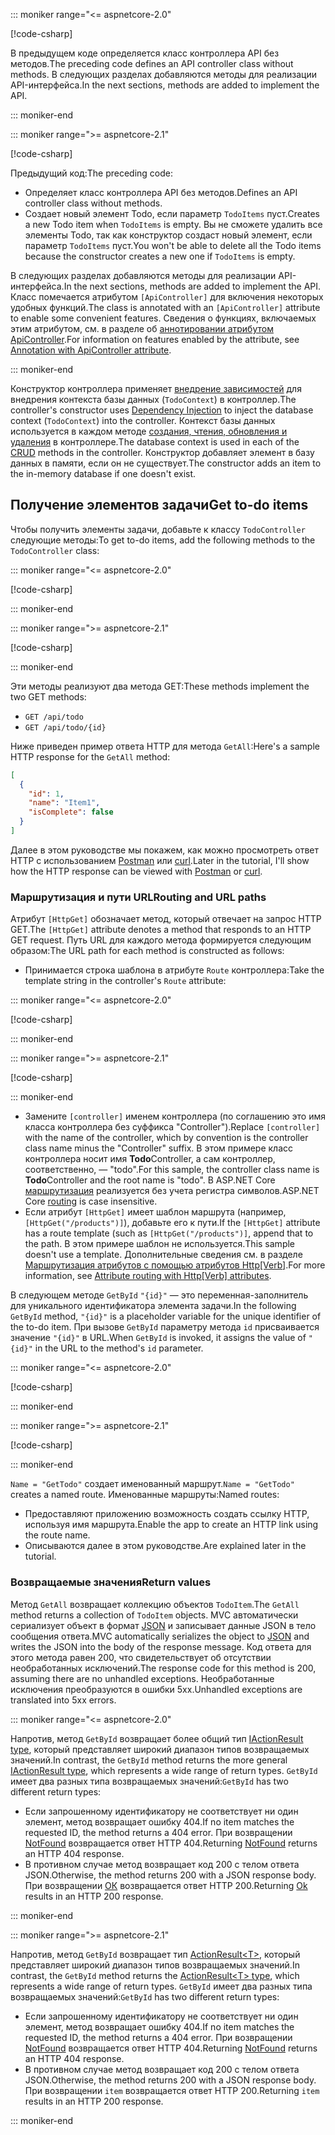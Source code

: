 ::: moniker range="<= aspnetcore-2.0"

[!code-csharp[](../../tutorials/first-web-api/samples/2.0/TodoApi/Controllers/TodoController2.cs?name=snippet_todo1)]

<span data-ttu-id="15fe5-101">В предыдущем коде определяется класс контроллера API без методов.</span><span class="sxs-lookup"><span data-stu-id="15fe5-101">The preceding code defines an API controller class without methods.</span></span> <span data-ttu-id="15fe5-102">В следующих разделах добавляются методы для реализации API-интерфейса.</span><span class="sxs-lookup"><span data-stu-id="15fe5-102">In the next sections, methods are added to implement the API.</span></span>

::: moniker-end

::: moniker range=">= aspnetcore-2.1"

[!code-csharp[](../../tutorials/first-web-api/samples/2.1/TodoApi/Controllers/TodoController2.cs?name=snippet_todo1)]

<span data-ttu-id="15fe5-103">Предыдущий код:</span><span class="sxs-lookup"><span data-stu-id="15fe5-103">The preceding code:</span></span>

* <span data-ttu-id="15fe5-104">Определяет класс контроллера API без методов.</span><span class="sxs-lookup"><span data-stu-id="15fe5-104">Defines an API controller class without methods.</span></span>
* <span data-ttu-id="15fe5-105">Создает новый элемент Todo, если параметр `TodoItems` пуст.</span><span class="sxs-lookup"><span data-stu-id="15fe5-105">Creates a new Todo item when `TodoItems` is empty.</span></span> <span data-ttu-id="15fe5-106">Вы не сможете удалить все элементы Todo, так как конструктор создаст новый элемент, если параметр `TodoItems` пуст.</span><span class="sxs-lookup"><span data-stu-id="15fe5-106">You won't be able to delete all the Todo items because the constructor creates a new one if `TodoItems` is empty.</span></span>

<span data-ttu-id="15fe5-107">В следующих разделах добавляются методы для реализации API-интерфейса.</span><span class="sxs-lookup"><span data-stu-id="15fe5-107">In the next sections, methods are added to implement the API.</span></span> <span data-ttu-id="15fe5-108">Класс помечается атрибутом `[ApiController]` для включения некоторых удобных функций.</span><span class="sxs-lookup"><span data-stu-id="15fe5-108">The class is annotated with an `[ApiController]` attribute to enable some convenient features.</span></span> <span data-ttu-id="15fe5-109">Сведения о функциях, включаемых этим атрибутом, см. в разделе об [аннотировании атрибутом ApiController](xref:web-api/index#annotation-with-apicontroller-attribute).</span><span class="sxs-lookup"><span data-stu-id="15fe5-109">For information on features enabled by the attribute, see [Annotation with ApiController attribute](xref:web-api/index#annotation-with-apicontroller-attribute).</span></span>

::: moniker-end

<span data-ttu-id="15fe5-110">Конструктор контроллера применяет [внедрение зависимостей](xref:fundamentals/dependency-injection) для внедрения контекста базы данных (`TodoContext`) в контроллер.</span><span class="sxs-lookup"><span data-stu-id="15fe5-110">The controller's constructor uses [Dependency Injection](xref:fundamentals/dependency-injection) to inject the database context (`TodoContext`) into the controller.</span></span> <span data-ttu-id="15fe5-111">Контекст базы данных используется в каждом методе [создания, чтения, обновления и удаления](https://wikipedia.org/wiki/Create,_read,_update_and_delete) в контроллере.</span><span class="sxs-lookup"><span data-stu-id="15fe5-111">The database context is used in each of the [CRUD](https://wikipedia.org/wiki/Create,_read,_update_and_delete) methods in the controller.</span></span> <span data-ttu-id="15fe5-112">Конструктор добавляет элемент в базу данных в памяти, если он не существует.</span><span class="sxs-lookup"><span data-stu-id="15fe5-112">The constructor adds an item to the in-memory database if one doesn't exist.</span></span>

## <a name="get-to-do-items"></a><span data-ttu-id="15fe5-113">Получение элементов задачи</span><span class="sxs-lookup"><span data-stu-id="15fe5-113">Get to-do items</span></span>

<span data-ttu-id="15fe5-114">Чтобы получить элементы задачи, добавьте к классу `TodoController` следующие методы:</span><span class="sxs-lookup"><span data-stu-id="15fe5-114">To get to-do items, add the following methods to the `TodoController` class:</span></span>

::: moniker range="<= aspnetcore-2.0"

[!code-csharp[](../../tutorials/first-web-api/samples/2.0/TodoApi/Controllers/TodoController.cs?name=snippet_GetAll)]

::: moniker-end

::: moniker range=">= aspnetcore-2.1"

[!code-csharp[](../../tutorials/first-web-api/samples/2.1/TodoApi/Controllers/TodoController.cs?name=snippet_GetAll)]

::: moniker-end

<span data-ttu-id="15fe5-115">Эти методы реализуют два метода GET:</span><span class="sxs-lookup"><span data-stu-id="15fe5-115">These methods implement the two GET methods:</span></span>

* `GET /api/todo`
* `GET /api/todo/{id}`

<span data-ttu-id="15fe5-116">Ниже приведен пример ответа HTTP для метода `GetAll`:</span><span class="sxs-lookup"><span data-stu-id="15fe5-116">Here's a sample HTTP response for the `GetAll` method:</span></span>

```json
[
  {
    "id": 1,
    "name": "Item1",
    "isComplete": false
  }
]
```

<span data-ttu-id="15fe5-117">Далее в этом руководстве мы покажем, как можно просмотреть ответ HTTP с использованием [Postman](https://www.getpostman.com/) или [curl](https://curl.haxx.se/docs/manpage.html).</span><span class="sxs-lookup"><span data-stu-id="15fe5-117">Later in the tutorial, I'll show how the HTTP response can be viewed with [Postman](https://www.getpostman.com/) or [curl](https://curl.haxx.se/docs/manpage.html).</span></span>

### <a name="routing-and-url-paths"></a><span data-ttu-id="15fe5-118">Маршрутизация и пути URL</span><span class="sxs-lookup"><span data-stu-id="15fe5-118">Routing and URL paths</span></span>

<span data-ttu-id="15fe5-119">Атрибут `[HttpGet]` обозначает метод, который отвечает на запрос HTTP GET.</span><span class="sxs-lookup"><span data-stu-id="15fe5-119">The `[HttpGet]` attribute denotes a method that responds to an HTTP GET request.</span></span> <span data-ttu-id="15fe5-120">Путь URL для каждого метода формируется следующим образом:</span><span class="sxs-lookup"><span data-stu-id="15fe5-120">The URL path for each method is constructed as follows:</span></span>

* <span data-ttu-id="15fe5-121">Принимается строка шаблона в атрибуте `Route` контроллера:</span><span class="sxs-lookup"><span data-stu-id="15fe5-121">Take the template string in the controller's `Route` attribute:</span></span>

::: moniker range="<= aspnetcore-2.0"

[!code-csharp[](../../tutorials/first-web-api/samples/2.0/TodoApi/Controllers/TodoController.cs?name=TodoController&highlight=3)]

::: moniker-end

::: moniker range=">= aspnetcore-2.1"

[!code-csharp[](../../tutorials/first-web-api/samples/2.1/TodoApi/Controllers/TodoController.cs?name=TodoController&highlight=3)]

::: moniker-end

* <span data-ttu-id="15fe5-122">Замените `[controller]` именем контроллера (по соглашению это имя класса контроллера без суффикса "Controller").</span><span class="sxs-lookup"><span data-stu-id="15fe5-122">Replace `[controller]` with the name of the controller, which by convention is the controller class name minus the "Controller" suffix.</span></span> <span data-ttu-id="15fe5-123">В этом примере класс контроллера носит имя **Todo**Controller, а сам контроллер, соответственно, — "todo".</span><span class="sxs-lookup"><span data-stu-id="15fe5-123">For this sample, the controller class name is **Todo**Controller and the root name is "todo".</span></span> <span data-ttu-id="15fe5-124">В ASP.NET Core [маршрутизация](xref:mvc/controllers/routing) реализуется без учета регистра символов.</span><span class="sxs-lookup"><span data-stu-id="15fe5-124">ASP.NET Core [routing](xref:mvc/controllers/routing) is case insensitive.</span></span>
* <span data-ttu-id="15fe5-125">Если атрибут `[HttpGet]` имеет шаблон маршрута (например, `[HttpGet("/products")]`), добавьте его к пути.</span><span class="sxs-lookup"><span data-stu-id="15fe5-125">If the `[HttpGet]` attribute has a route template (such as `[HttpGet("/products")]`, append that to the path.</span></span> <span data-ttu-id="15fe5-126">В этом примере шаблон не используется.</span><span class="sxs-lookup"><span data-stu-id="15fe5-126">This sample doesn't use a template.</span></span> <span data-ttu-id="15fe5-127">Дополнительные сведения см. в разделе [Маршрутизация атрибутов с помощью атрибутов Http[Verb]](xref:mvc/controllers/routing#attribute-routing-with-httpverb-attributes).</span><span class="sxs-lookup"><span data-stu-id="15fe5-127">For more information, see [Attribute routing with Http[Verb] attributes](xref:mvc/controllers/routing#attribute-routing-with-httpverb-attributes).</span></span>

<span data-ttu-id="15fe5-128">В следующем методе `GetById` `"{id}"` — это переменная-заполнитель для уникального идентификатора элемента задачи.</span><span class="sxs-lookup"><span data-stu-id="15fe5-128">In the following `GetById` method, `"{id}"` is a placeholder variable for the unique identifier of the to-do item.</span></span> <span data-ttu-id="15fe5-129">При вызове `GetById` параметру метода `id` присваивается значение `"{id}"` в URL.</span><span class="sxs-lookup"><span data-stu-id="15fe5-129">When `GetById` is invoked, it assigns the value of `"{id}"` in the URL to the method's `id` parameter.</span></span>

::: moniker range="<= aspnetcore-2.0"

[!code-csharp[](../../tutorials/first-web-api/samples/2.0/TodoApi/Controllers/TodoController.cs?name=snippet_GetByID&highlight=1-2)]

::: moniker-end

::: moniker range=">= aspnetcore-2.1"

[!code-csharp[](../../tutorials/first-web-api/samples/2.1/TodoApi/Controllers/TodoController.cs?name=snippet_GetByID&highlight=1-2)]

::: moniker-end

<span data-ttu-id="15fe5-130">`Name = "GetTodo"` создает именованный маршрут.</span><span class="sxs-lookup"><span data-stu-id="15fe5-130">`Name = "GetTodo"` creates a named route.</span></span> <span data-ttu-id="15fe5-131">Именованные маршруты:</span><span class="sxs-lookup"><span data-stu-id="15fe5-131">Named routes:</span></span>

* <span data-ttu-id="15fe5-132">Предоставляют приложению возможность создать ссылку HTTP, используя имя маршрута.</span><span class="sxs-lookup"><span data-stu-id="15fe5-132">Enable the app to create an HTTP link using the route name.</span></span>
* <span data-ttu-id="15fe5-133">Описываются далее в этом руководстве.</span><span class="sxs-lookup"><span data-stu-id="15fe5-133">Are explained later in the tutorial.</span></span>

### <a name="return-values"></a><span data-ttu-id="15fe5-134">Возвращаемые значения</span><span class="sxs-lookup"><span data-stu-id="15fe5-134">Return values</span></span>

<span data-ttu-id="15fe5-135">Метод `GetAll` возвращает коллекцию объектов `TodoItem`.</span><span class="sxs-lookup"><span data-stu-id="15fe5-135">The `GetAll` method returns a collection of `TodoItem` objects.</span></span> <span data-ttu-id="15fe5-136">MVC автоматически сериализует объект в формат [JSON](https://www.json.org/) и записывает данные JSON в тело сообщения ответа.</span><span class="sxs-lookup"><span data-stu-id="15fe5-136">MVC automatically serializes the object to [JSON](https://www.json.org/) and writes the JSON into the body of the response message.</span></span> <span data-ttu-id="15fe5-137">Код ответа для этого метода равен 200, что свидетельствует об отсутствии необработанных исключений.</span><span class="sxs-lookup"><span data-stu-id="15fe5-137">The response code for this method is 200, assuming there are no unhandled exceptions.</span></span> <span data-ttu-id="15fe5-138">Необработанные исключения преобразуются в ошибки 5xx.</span><span class="sxs-lookup"><span data-stu-id="15fe5-138">Unhandled exceptions are translated into 5xx errors.</span></span>

::: moniker range="<= aspnetcore-2.0"

<span data-ttu-id="15fe5-139">Напротив, метод `GetById` возвращает более общий тип [IActionResult type](xref:web-api/action-return-types#iactionresult-type), который представляет широкий диапазон типов возвращаемых значений.</span><span class="sxs-lookup"><span data-stu-id="15fe5-139">In contrast, the `GetById` method returns the more general [IActionResult type](xref:web-api/action-return-types#iactionresult-type), which represents a wide range of return types.</span></span> <span data-ttu-id="15fe5-140">`GetById` имеет два разных типа возвращаемых значений:</span><span class="sxs-lookup"><span data-stu-id="15fe5-140">`GetById` has two different return types:</span></span>

* <span data-ttu-id="15fe5-141">Если запрошенному идентификатору не соответствует ни один элемент, метод возвращает ошибку 404.</span><span class="sxs-lookup"><span data-stu-id="15fe5-141">If no item matches the requested ID, the method returns a 404 error.</span></span> <span data-ttu-id="15fe5-142">При возвращении [NotFound](/dotnet/api/microsoft.aspnetcore.mvc.controllerbase.notfound) возвращается ответ HTTP 404.</span><span class="sxs-lookup"><span data-stu-id="15fe5-142">Returning [NotFound](/dotnet/api/microsoft.aspnetcore.mvc.controllerbase.notfound) returns an HTTP 404 response.</span></span>
* <span data-ttu-id="15fe5-143">В противном случае метод возвращает код 200 с телом ответа JSON.</span><span class="sxs-lookup"><span data-stu-id="15fe5-143">Otherwise, the method returns 200 with a JSON response body.</span></span> <span data-ttu-id="15fe5-144">При возвращении [ОК](/dotnet/api/microsoft.aspnetcore.mvc.controllerbase.ok) возвращается ответ HTTP 200.</span><span class="sxs-lookup"><span data-stu-id="15fe5-144">Returning [Ok](/dotnet/api/microsoft.aspnetcore.mvc.controllerbase.ok) results in an HTTP 200 response.</span></span>

::: moniker-end

::: moniker range=">= aspnetcore-2.1"

<span data-ttu-id="15fe5-145">Напротив, метод `GetById` возвращает тип [ActionResult\<T>](xref:web-api/action-return-types#actionresultt-type), который представляет широкий диапазон типов возвращаемых значений.</span><span class="sxs-lookup"><span data-stu-id="15fe5-145">In contrast, the `GetById` method returns the [ActionResult\<T> type](xref:web-api/action-return-types#actionresultt-type), which represents a wide range of return types.</span></span> <span data-ttu-id="15fe5-146">`GetById` имеет два разных типа возвращаемых значений:</span><span class="sxs-lookup"><span data-stu-id="15fe5-146">`GetById` has two different return types:</span></span>

* <span data-ttu-id="15fe5-147">Если запрошенному идентификатору не соответствует ни один элемент, метод возвращает ошибку 404.</span><span class="sxs-lookup"><span data-stu-id="15fe5-147">If no item matches the requested ID, the method returns a 404 error.</span></span> <span data-ttu-id="15fe5-148">При возвращении [NotFound](/dotnet/api/microsoft.aspnetcore.mvc.controllerbase.notfound) возвращается ответ HTTP 404.</span><span class="sxs-lookup"><span data-stu-id="15fe5-148">Returning [NotFound](/dotnet/api/microsoft.aspnetcore.mvc.controllerbase.notfound) returns an HTTP 404 response.</span></span>
* <span data-ttu-id="15fe5-149">В противном случае метод возвращает код 200 с телом ответа JSON.</span><span class="sxs-lookup"><span data-stu-id="15fe5-149">Otherwise, the method returns 200 with a JSON response body.</span></span> <span data-ttu-id="15fe5-150">При возвращении `item` возвращается ответ HTTP 200.</span><span class="sxs-lookup"><span data-stu-id="15fe5-150">Returning `item` results in an HTTP 200 response.</span></span>

::: moniker-end

